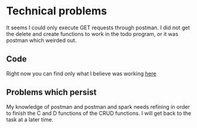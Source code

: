 # Technical problems
It seems I could only execute GET requests through postman. I did not get the delete and create functions to work in the todo program, or it was postman which weirded out.
## Code
Right now you can find only what I believe was working [here](https://github.com/MartinKydland/dat250/tree/master/counters/src/main/java/no/hvl/dat110/rest/counters)
## Problems which persist
My knowledge of postman and postman and spark needs refining in order to finish the C and D functions of the CRUD functions. I will get back to the task at a later time.
